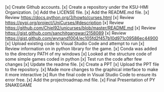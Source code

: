  [x] Create Github accounts.
 [x] Create a repository under the KSU-HMI Organization. 
 [x] Add the LICENSE file. 
 [x] Add the README.md file. 
 [x] Review https://docs.python.org/3/howto/curses.html
 [x] Review https://pypi.org/project/UniCurses/#description
 [x] Review https://github.com/Chiel92/unicurses/blob/master/README.md
 [x] Review https://gist.github.com/sanchitgangwar/2158089
 [x] Review https://gist.github.com/wynand1004/ec105fd2f457b10d971c09586ec44900
 [x] Upload existing code to Visual Studio Code and attempt to run
 [x] Review information on in python library for the game.
 [x] Conda was added to the directory PATH of my windows
 [x] Looked at the structure code of some simple games coded in python
 [x] Test run the code after few changes
 [x] Update the readme file. 
 [x] Create a PPT 
 [x] Upload the PPT file to the repository. 
 [x] Made more changes to the graphical interface to make it more interactive
 [x] Run the final code in Visual Studio Code to ensure its error free.
 [x] Add the projectroadmap.md file.
 [x] Final Presentation of PY SNAKEGAME
